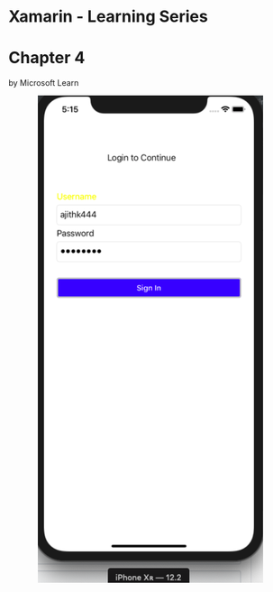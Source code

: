 # Xamarin - Learning Series 
# Chapter 4

by Microsoft Learn

<p align="center">
<img  width="400" src="1.png"/>
</p>

